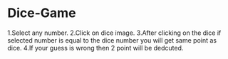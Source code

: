 # Dice-Game

1.Select any number.
2.Click on dice image.
3.After clicking on the dice if selected number is equal to the dice number you will get same point as dice.
4.If your guess is wrong then 2 point will be dedcuted.
